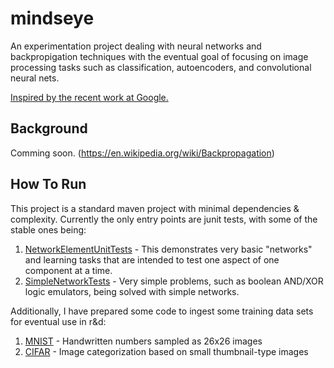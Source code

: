 # mindseye

An experimentation project dealing with neural networks and backpropigation techniques with the eventual goal of focusing on image processing tasks such as classification, autoencoders, and convolutional neural nets.

[Inspired by the recent work at Google.](http://googleresearch.blogspot.com/2015/06/inceptionism-going-deeper-into-neural.html)

## Background

Comming soon. (https://en.wikipedia.org/wiki/Backpropagation)

## How To Run

This project is a standard maven project with minimal dependencies & complexity. Currently the only entry points are junit tests, with some of the stable ones being:

1. [NetworkElementUnitTests](https://github.com/acharneski/mindseye/blob/master/src/test/java/com/simiacryptus/mindseye/test/NetworkElementUnitTests.java) - This demonstrates very basic "networks" and learning tasks that are intended to test one aspect of one component at a time.
2. [SimpleNetworkTests](https://github.com/acharneski/mindseye/blob/master/src/test/java/com/simiacryptus/mindseye/test/SimpleNetworkTests.java) - Very simple problems, such as boolean AND/XOR logic emulators, being solved with simple networks.

Additionally, I have prepared some code to ingest some training data sets for eventual use in r&d:

1. [MNIST](https://github.com/acharneski/mindseye/blob/master/src/test/java/com/simiacryptus/mindseye/data/TestMNIST.java) - Handwritten numbers sampled as 26x26 images
2. [CIFAR](https://github.com/acharneski/mindseye/blob/master/src/test/java/com/simiacryptus/mindseye/data/TestCIFAR.java) - Image categorization based on small thumbnail-type images




